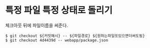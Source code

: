 # 특정 파일 특정 상태로 돌리기

체크아웃 뒤에 파일이름을 써준다.

```
$ git checkout ${커밋해시} -- ${파일경로} ${원하는파일또있으면더써도됨}
$ git checkout 4d4439d -- webapp/package.json
```